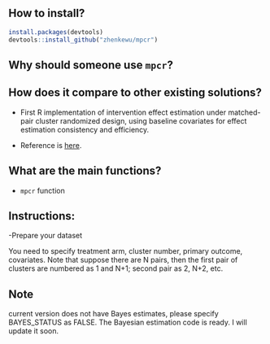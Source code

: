 How to install?
--------------
```r
install.packages(devtools)
devtools::install_github("zhenkewu/mpcr")
```
Why should someone use `mpcr`?
------------------------------

How does it compare to other existing solutions?
------------------------------------------------
- First R implementation of intervention effect estimation under matched-pair cluster randomized design, using baseline covariates for effect estimation consistency and efficiency.

- Reference is [here](http://onlinelibrary.wiley.com/doi/10.1111/biom.12214/full).

What are the main functions?
----------------------------
- `mpcr` function

Instructions:
-------------

-Prepare your dataset

You need to specify treatment arm, cluster number, primary outcome, covariates.
Note that suppose there are N pairs, then the first pair of clusters are numbered
as 1 and N+1; second pair as 2, N+2, etc.


Note
-----
current version does not have Bayes estimates, please specify BAYES_STATUS as FALSE. The Bayesian estimation code is ready. I will update it soon.
